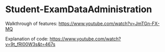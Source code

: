 # Student-ExamDataAdministration


Walkthrough of features: https://www.youtube.com/watch?v=JmTGn-FX-MQ

Explanation of code: https://www.youtube.com/watch?v=9t_fRl00W3s&t=467s
